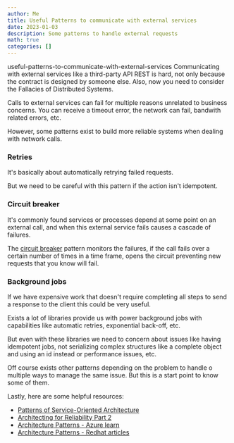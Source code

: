 ```yaml
---
author: Me
title: Useful Patterns to communicate with external services
date: 2023-01-03
description: Some patterns to handle external requests
math: true
categories: []
---
```

useful-patterns-to-communicate-with-external-services
Communicating with external services like a third-party API REST is hard, not only because the contract is designed by someone else. Also, now you need to consider the Fallacies of Distributed Systems.

Calls to external services can fail for multiple reasons unrelated to business concerns. You can receive a timeout error, the network can fail, bandwith related errors, etc.

However, some patterns exist to build more reliable systems when dealing with network calls.

### Retries
It's basically about automatically retrying failed requests.

But we need to be careful with this pattern if the action isn't idempotent.

### Circuit breaker
It's commonly found services or processes depend at some point on an external call, and when this external service fails causes a cascade of failures.

The [circuit breaker](https://microservices.io/patterns/reliability/circuit-breaker.html) pattern monitors the failures, if the call fails over a certain number of times in a time frame, opens the circuit preventing new requests that you know will fail.

### Background jobs
If we have expensive work that doesn't require completing all steps to send a response to the client this could be very useful.

Exists a lot of libraries provide us with power background jobs with capabilities like automatic retries, exponential back-off, etc.

But even with these libraries we need to concern about issues like having idempotent jobs, not serializing complex structures like a complete object and using an id instead or performance issues, etc.

Off course exists other patterns depending on the problem to handle o multiple ways to manage the same issue. But this is a start point to know some of them.

Lastly, here are some helpful resources:
- [Patterns of Service-Oriented Architecture](https://multithreaded.stitchfix.com/blog/2017/05/09/patterns-of-service-oriented-architecture/)
- [Architecting for Reliability Part 2](https://medium.com/becloudy/architecting-for-reliability-part-2-resiliency-and-availability-design-patterns-for-the-cloud-cf7aaaed0df2)
- [Architecture Patterns - Azure learn](https://learn.microsoft.com/en-us/azure/architecture/patterns/)
- [Architecture Patterns - Redhat articles](https://www.redhat.com/architect/topics/architecture-patterns)
